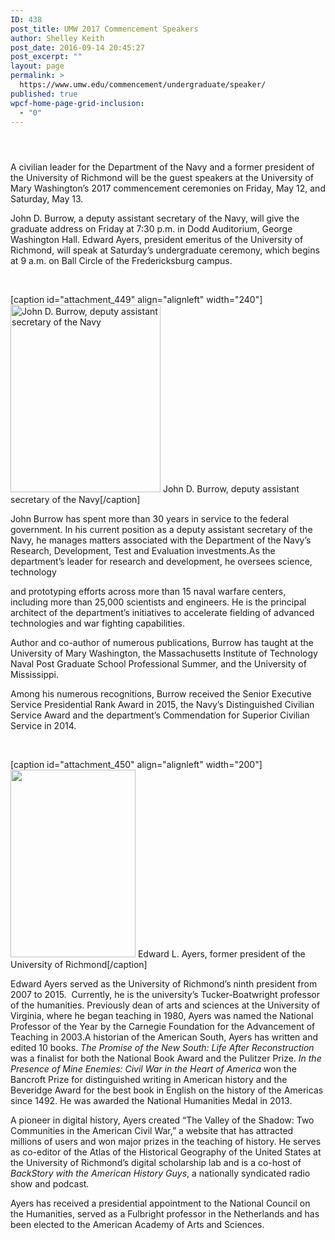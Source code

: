 ```yaml
---
ID: 438
post_title: UMW 2017 Commencement Speakers
author: Shelley Keith
post_date: 2016-09-14 20:45:27
post_excerpt: ""
layout: page
permalink: >
  https://www.umw.edu/commencement/undergraduate/speaker/
published: true
wpcf-home-page-grid-inclusion:
  - "0"
---
```

<header class="entry-header">
<h1 class="entry-title"></h1>
</header>
<div class="entry-content">

A civilian leader for the Department of the Navy and a former president of the University of Richmond will be the guest speakers at the University of Mary Washington’s 2017 commencement ceremonies on Friday, May 12, and Saturday, May 13.

John D. Burrow, a deputy assistant secretary of the Navy, will give the graduate address on Friday at 7:30 p.m. in Dodd Auditorium, George Washington Hall. Edward Ayers, president emeritus of the University of Richmond, will speak at Saturday’s undergraduate ceremony, which begins at 9 a.m. on Ball Circle of the Fredericksburg campus.

&nbsp;

[caption id="attachment_449" align="alignleft" width="240"]<a href="http://www.umw.edu/commencement/wp-content/uploads/sites/13/2016/09/Burrows-240x300.jpg"><img class="wp-image-449 size-medium" title="John D. Burrow, deputy assistant secretary of the Navy" src="http://www.umw.edu/commencement/wp-content/uploads/sites/13/2016/09/Burrows-240x300-240x300.jpg" width="240" height="300" /></a> John D. Burrow, deputy assistant secretary of the Navy[/caption]

John Burrow has spent more than 30 years in service to the federal government. In his current position as a deputy assistant secretary of the Navy, he manages matters associated with the Department of the Navy’s Research, Development, Test and Evaluation investments.As the department’s leader for research and development, he oversees science, technology

and prototyping efforts across more than 15 naval warfare centers, including more than 25,000 scientists and engineers. He is the principal architect of the department’s initiatives to accelerate fielding of advanced technologies and war fighting capabilities.

Author and co-author of numerous publications, Burrow has taught at the University of Mary Washington, the Massachusetts Institute of Technology Naval Post Graduate School Professional Summer, and the University of Mississippi.

Among his numerous recognitions, Burrow received the Senior Executive Service Presidential Rank Award in 2015, the Navy’s Distinguished Civilian Service Award and the department’s Commendation for Superior Civilian Service in 2014.

&nbsp;

[caption id="attachment_450" align="alignleft" width="200"]<img class="wp-image-450 size-medium" src="http://www.umw.edu/commencement/wp-content/uploads/sites/13/2016/09/ayers_edward2-200x300-200x300.jpg" width="200" height="300" /> Edward L. Ayers, former president of the University of Richmond[/caption]

Edward Ayers served as the University of Richmond’s ninth president from 2007 to 2015.  Currently, he is the university’s Tucker-Boatwright professor of the humanities. Previously dean of arts and sciences at the University of Virginia, where he began teaching in 1980, Ayers was named the National Professor of the Year by the Carnegie Foundation for the Advancement of Teaching in 2003.A historian of the American South, Ayers has written and edited 10 books. <em>The Promise of the New South: Life After Reconstruction</em> was a finalist for both the National Book Award and the Pulitzer Prize. <em>In the Presence of Mine Enemies: Civil War in the Heart of America</em> won the Bancroft Prize for distinguished writing in American history and the Beveridge Award for the best book in English on the history of the Americas since 1492. He was awarded the National Humanities Medal in 2013.

A pioneer in digital history, Ayers created “The Valley of the Shadow: Two Communities in the American Civil War,” a website that has attracted millions of users and won major prizes in the teaching of history. He serves as co-editor of the Atlas of the Historical Geography of the United States at the University of Richmond’s digital scholarship lab and is a co-host of <em>BackStory with the American History Guys</em>, a nationally syndicated radio show and podcast.

Ayers has received a presidential appointment to the National Council on the Humanities, served as a Fulbright professor in the Netherlands and has been elected to the American Academy of Arts and Sciences.

</div>
<!--more-->